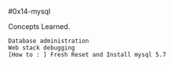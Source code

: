 #0x14-mysql

Concepts Learned.


    Database administration
    Web stack debugging
    [How to : ] Fresh Reset and Install mysql 5.7

